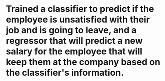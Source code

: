 # Trained a classifier to predict if the employee is unsatisfied with their job and is going to leave, and a regressor that will predict a new salary for the employee that will keep them at the company based on the classifier's information.

